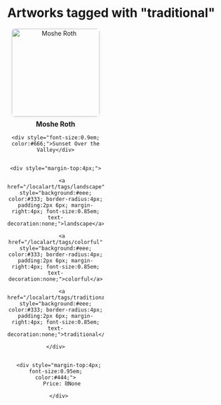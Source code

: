 # Artworks tagged with "traditional"

<div id="tag-grid" style="display: flex; flex-wrap: wrap; gap: 32px; justify-content: flex-start;">

  <div class="artist-card" style="text-align:center; width:220px; margin-bottom:32px; position:relative;">
    <a href="/localart/artists/mosheroth/image/1" style="display:inline-block;">
      <span style="position:relative; display:inline-block;">
        <img src="/localart/assets/artists/mosheroth/1.png" alt="Moshe Roth" style="width:200px; height:200px; object-fit:cover; border-radius:8px; box-shadow:0 2px 8px #0001;" />
      </span>
    </a>
    <div style="margin-top:8px; font-weight:bold; font-size:1.1em;">
      <a href="/localart/artists/mosheroth.md" style="text-decoration:none; color:inherit;">Moshe Roth</a>
    </div>
    
    <div style="font-size:0.9em; color:#666;">Sunset Over the Valley</div>
    
    
    <div style="margin-top:4px;">
      
        <a href="/localart/tags/landscape" style="background:#eee; color:#333; border-radius:4px; padding:2px 6px; margin-right:4px; font-size:0.85em; text-decoration:none;">landscape</a>
      
        <a href="/localart/tags/colorful" style="background:#eee; color:#333; border-radius:4px; padding:2px 6px; margin-right:4px; font-size:0.85em; text-decoration:none;">colorful</a>
      
        <a href="/localart/tags/traditional" style="background:#eee; color:#333; border-radius:4px; padding:2px 6px; margin-right:4px; font-size:0.85em; text-decoration:none;">traditional</a>
      
    </div>
    
    
      <div style="margin-top:4px; font-size:0.95em; color:#444;">
        Price: ₪None
        
      </div>
    
  </div>

</div>